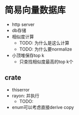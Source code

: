 # 简易向量数据库

- http server
- db存储
- 相似度计算
    * TODO: 为什么是这么计算
    * TODO: 为什么要normalize
- 小顶堆保存top k
    * 只查找相似度最高的top k个


## crate

- thiserror
- rayon: 并执行
    * TODO:
- enum可以考虑直接derive copy

